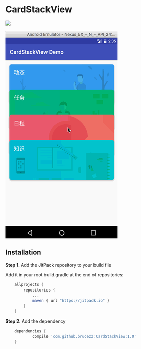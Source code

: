 # CardStackView

[![](https://jitpack.io/v/brucezz/CardStackView.svg)](https://jitpack.io/#brucezz/CardStackView)

![](card.gif)

## Installation

**Step 1.** Add the JitPack repository to your build file

Add it in your root build.gradle at the end of repositories:

```groovy
	allprojects {
		repositories {
			...
			maven { url "https://jitpack.io" }
		}
	}
```

**Step 2.** Add the dependency

```groovy
	dependencies {
	        compile 'com.github.brucezz:CardStackView:1.0'
	}
```
